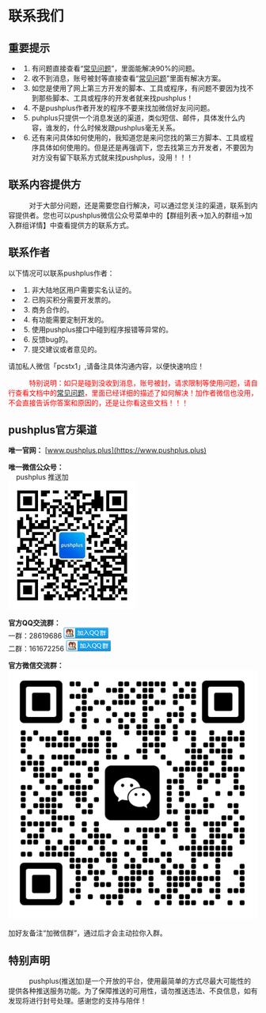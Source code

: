 # 联系我们

## 重要提示

- 1. 有问题直接查看“[常见问题](/help/README.md)”，里面能解决90%的问题。
- 2. 收不到消息，账号被封等直接查看“[常见问题](/help/README.md)”里面有解决方案。
- 3. 如您是使用了网上第三方开发的脚本、工具或程序，有问题不要因为找不到那些脚本、工具或程序的开发者就来找pushplus！
- 4. 不是pushplus作者开发的程序不要来找加微信好友问问题。
- 5. puhplus只提供一个消息发送的渠道，类似短信、邮件，具体发什么内容，谁发的，什么时候发跟pushplus毫无关系。
- 6. 还有来问具体如何使用的，我知道您是来问您找的第三方脚本、工具或程序具体如何使用的。但是还是再强调下，您去找第三方开发者，不要因为对方没有留下联系方式就来找pushplus，没用！！！

## 联系内容提供方
　&emsp;&emsp;对于大部分问题，还是需要您自行解决，可以通过您关注的渠道，联系到内容提供者。您也可以pushplus微信公众号菜单中的【群组列表->加入的群组->加入群组详情】中查看提供方的联系方式。

## 联系作者
以下情况可以联系pushplus作者：

- 1. 非大陆地区用户需要实名认证的。
- 2. 已购买积分需要开发票的。
- 3. 商务合作的。
- 4. 有功能需要定制开发的。
- 5. 使用pushplus接口中碰到程序报错等异常的。
- 6. 反馈bug的。
- 7. 提交建议或者意见的。

请加私人微信「pcstx1」,请备注具体沟通内容，以便快速响应！ 

　&emsp;&emsp;<font color=#FF0000>特别说明：如只是碰到没收到消息，账号被封，请求限制等使用问题，请自行查看文档中的[常见问题](/help/README.md)，里面已经详细的描述了如何解决！加作者微信也没用，不会直接告诉你答案和原因的，还是让你看这些文档！！！</font>

## pushplus官方渠道
**唯一官网：** [www.pushplus.plus](https://www.pushplus.plus) 

**唯一微信公众号：** \
 &nbsp;&nbsp;&nbsp; pushplus 推送加 \
![微信公众号](./images/pushplus_mp.jpg)

**官方QQ交流群：**\
一群：28619686 <a target="_blank" href="https://qm.qq.com/cgi-bin/qm/qr?k=t9IbRihvvusEIo7r6bgz-7QgEPOaH0OU&jump_from=webapi">![pushplus用户交流群](./images/group.png)</a> \
二群：161672256 <a target="_blank" href="https://qm.qq.com/cgi-bin/qm/qr?k=NQsL2uotO-d-i2uMYa-HiypRHc7IIs2z&jump_from=webapi">![pushplus用户交流2群](./images/group.png)</a> 


**官方微信交流群：** \
![加好友拉微信群](./images/wechat.png)

加好友备注“加微信群”，通过后才会主动拉你入群。

## 特别声明
　&emsp;&emsp;pushplus(推送加)是一个开放的平台，使用最简单的方式尽最大可能性的提供各种推送服务功能。为了保障推送的可用性，请勿推送违法、不良信息，如有发现将进行封号处理。感谢您的支持与陪伴！